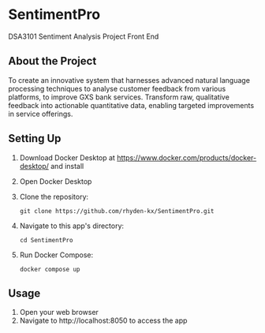 # SentimentPro
DSA3101 Sentiment Analysis Project Front End

## About the Project

To create an innovative system that harnesses advanced natural language processing techniques to analyse customer feedback from various platforms, to improve GXS bank services. Transform raw, qualitative feedback into actionable quantitative data, enabling targeted improvements in service offerings.

## Setting Up

1. Download Docker Desktop at https://www.docker.com/products/docker-desktop/ and install

2. Open Docker Desktop

3. Clone the repository:
    ```shell script
    git clone https://github.com/rhyden-kx/SentimentPro.git
    ```

4. Navigate to this app's directory:
    ```shell script
    cd SentimentPro
    ```
   
5. Run Docker Compose:
    ```shell script
    docker compose up
    ```
   
## Usage

1. Open your web browser
2. Navigate to http://localhost:8050 to access the app

